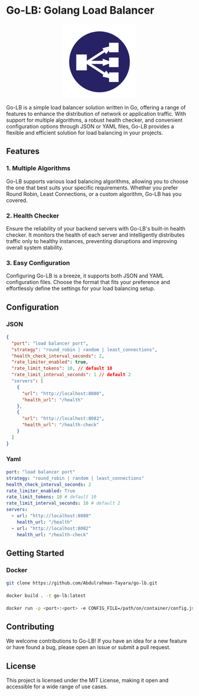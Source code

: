 # Go-LB: Golang Load Balancer

<div align="center">
    <img src="./img.png" alt="Go-LB Logo" width="200"/>
</div>

Go-LB is a simple load balancer solution written in Go, offering a range of features to enhance the distribution of network or application traffic. With support for multiple algorithms, a robust health checker, and convenient configuration options through JSON or YAML files, Go-LB provides a flexible and efficient solution for load balancing in your projects.

## Features

### 1. Multiple Algorithms

Go-LB supports various load balancing algorithms, allowing you to choose the one that best suits your specific requirements. Whether you prefer Round Robin, Least Connections, or a custom algorithm, Go-LB has you covered.

### 2. Health Checker

Ensure the reliability of your backend servers with Go-LB's built-in health checker. It monitors the health of each server and intelligently distributes traffic only to healthy instances, preventing disruptions and improving overall system stability.

### 3. Easy Configuration

Configuring Go-LB is a breeze, it supports both JSON and YAML configuration files. Choose the format that fits your preference and effortlessly define the settings for your load balancing setup.

## Configuration

### JSON
```json
{
  "port": "load balancer port",
  "strategy": "round_robin | random | least_connections",
  "health_check_interval_seconds": 2,
  "rate_limiter_enabled": true,
  "rate_limit_tokens": 10, // default 10
  "rate_limit_interval_seconds": 1 // default 2
  "servers": [
    {
      "url": "http://localhost:8080",
      "health_url": "/health"
    },
    {
      "url": "http://localhost:8082",
      "health_url": "/health-check"
    }
  ]
}
```

### Yaml
```yaml
port: "load balancer port"
strategy: "round_robin | random | least_connections"
health_check_interval_seconds: 2
rate_limiter_enabled: True
rate_limit_tokens: 10 # default 10
rate_limit_interval_seconds: 10 # default 2
servers:
  - url: "http://localhost:8080"
    health_url: "/health"
  - url: "http://localhost:8082"
    health_url: "/health-check"
```

## Getting Started

### Docker

```bash
git clone https://github.com/Abdulrahman-Tayara/go-lb.git

docker build . -t go-lb:latest

docker run -p <port>:<port> -e CONFIG_FILE=/path/on/container/config.json -v /path/on/host/config.json:/path/on/container/config.json go-lb:latest
```

## Contributing

We welcome contributions to Go-LB! If you have an idea for a new feature or have found a bug, please open an issue or submit a pull request.

## License

This project is licensed under the MIT License, making it open and accessible for a wide range of use cases.